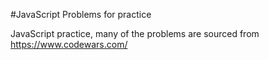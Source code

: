 #JavaScript Problems for practice

JavaScript practice, many of the problems are sourced from https://www.codewars.com/